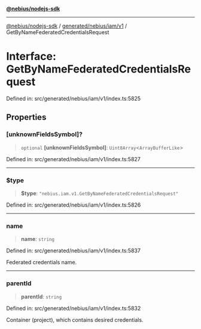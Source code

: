[**@nebius/nodejs-sdk**](../../../../../README.md)

---

[@nebius/nodejs-sdk](../../../../../README.md) / [generated/nebius/iam/v1](../README.md) / GetByNameFederatedCredentialsRequest

# Interface: GetByNameFederatedCredentialsRequest

Defined in: src/generated/nebius/iam/v1/index.ts:5825

## Properties

### \[unknownFieldsSymbol\]?

> `optional` **\[unknownFieldsSymbol\]**: `Uint8Array`\<`ArrayBufferLike`\>

Defined in: src/generated/nebius/iam/v1/index.ts:5827

---

### $type

> **$type**: `"nebius.iam.v1.GetByNameFederatedCredentialsRequest"`

Defined in: src/generated/nebius/iam/v1/index.ts:5826

---

### name

> **name**: `string`

Defined in: src/generated/nebius/iam/v1/index.ts:5837

Federated credentials name.

---

### parentId

> **parentId**: `string`

Defined in: src/generated/nebius/iam/v1/index.ts:5832

Container (project), which contains desired credentials.
